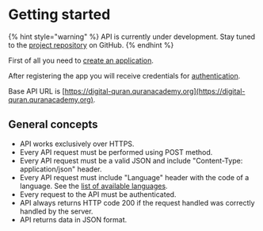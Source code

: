 # Getting started

{% hint style="warning" %}
API is currently under development. Stay tuned to the [project repository](https://github.com/quranacademy/digital-quran-docs) on GitHub.
{% endhint %}

First of all you need to [create an application](creating-an-application.md).

After registering the app you will receive credentials for [authentication](authentication.md).

Base API URL is [https://digital-quran.quranacademy.org](https://digital-quran.quranacademy.org).

## General concepts

* API works exclusively over HTTPS.
* Every API request must be performed using POST method.
* Every API request must be a valid JSON and include "Content-Type: application/json" header.
* Every API request must include "Language" header with the code of a language. See the [list of available languages](https://github.com/quranacademy/digital-quran-docs/tree/897278b43c9c88853ed2c939278b8d7f042acb77/api/available-languages.md).
* Every request to the API must be authenticated.
* API always returns HTTP code 200 if the request handled was correctly handled by the server.
* API returns data in JSON format.

